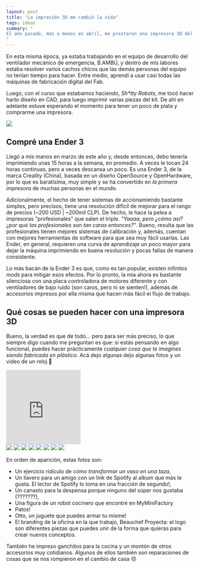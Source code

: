 ```yaml
---
layout: post
title: "La impresión 3D me cambió la vida"
tags: ideas
summary: "
El año pasado, más o menos en abril, me prestaron una impresora 3D del FabLab U de Chile (#LoMásGrande) para imprimir escudos faciles. Aproveché de hacer algunas cositas para la casa y hace unos meses me compré una: realmente me ha cambiado la vida y para bien!
"
---
```

En esta misma época, ya estaba trabajando en el equipo de desarrollo del ventilador mecánico de emergencia, B.AMBÚ, y dentro de mis labores estaba resolver varios cachos chicos que las demás personas del equipo no tenían tiempo para hacer. Entre medio, aprendí a usar casi todas las máquinas de fabricación digital del Fab.

Luego, con el curso que estabamos haciendo, *Sh\*tty Robots*, me tocó hacer harto diseño en CAD, para luego imprimir varias piezas del kit. De ahí en adelante estuve esperando el momento para tener un poco de plata y comprarme una impresora.

<div class="centered-img">
    <img src="{{ '/' | relative_url }}assets/img/ender3.png">
</div>

## Compré una Ender 3

Llegó a mis manos en marzo de este año y, desde entonces, debo tenerla imprimiendo unas 15 horas a la semana, en promedio. A veces le tocan 24 horas continuas, pero a veces descansa un poco. Es una Ender 3, de la marca Creality (China), basada en un diseño OpenSource y OpenHardware, por lo que es baratísima, muy simple y se ha convertido en *la primera impresora* de muchas personas en el mundo.

Adicionalmente, el hecho de tener sistemas de accionamiendo bastante simples, pero precisos, tiene una resolución difícil de mejorar para el rango de precios (~200 USD \| ~200mil CLP). De hecho, le hace la pelea a impresoras "profesionales" que salen el triple. *"Yaaaa, pero ¿cómo así? ¿por qué las profesionales son tan caras entonces?"*. Bueno, resulta que las profesionales tienen mejores sistemas de calibración y, además, cuentan con mejores herramientas de software para que sea muy fácil usarlas. Las Ender, en general, requieren una curva de aprendizaje un poco mayor para dejar la máquina imprimiendo en buena resolución y pocas fallas de manera consistente.

Lo más bacán de la Ender 3 es que, como es tan popular, existen infinitos *mods* para mitigar esos efectos. Por lo pronto, la mia ahora es bastante silenciosa con una placa controladora de motores diferente y con ventiladores de bajo ruido (son caros, pero ni se sienten!), además de accesorios impresos por ella misma que hacen más fácil el flujo de trabajo.

## Qué cosas se pueden hacer con una impresora 3D
Bueno, la verdad es que de todo... pero para ser más preciso, lo que siempre digo cuando me preguntan es que: si estás pensando en algo funcional, puedes hacer prácticamente *cualquier cosa que te imagines siendo fabricada en plástico*. Acá dejo algunas dejo algunas fotos y un video de un reloj :eyes:

<div class="centered-video" width="100%"><iframe width="200px" height="200px" src="https://www.youtube.com/embed/TjaDUlOCwOA" title="YouTube video player" frameborder="0" allow="accelerometer; autoplay; clipboard-write; encrypted-media; gyroscope; picture-in-picture" allowfullscreen></iframe>
</div>
<section class="gallery">
<img src="{{ '/' | relative_url }}assets/img/vaso2taza.png">
<img src="{{ '/' | relative_url }}assets/img/alive.png">
<img src="{{ '/' | relative_url }}assets/img/canasto.png">
<img src="{{ '/' | relative_url }}assets/img/chef.png">
<img src="{{ '/' | relative_url }}assets/img/ducks.png">
<img src="{{ '/' | relative_url }}assets/img/otto.png">
<img src="{{ '/' | relative_url }}assets/img/bp1.png">
<img src="{{ '/' | relative_url }}assets/img/bp2.png">
</section>

En orden de aparición, estas fotos son:
- Un ejercicio ridículo de *cómo transformar un vaso en una taza*,
- Un llavero para un amigo con un link de Spotify al album que más le gusta. El lector de Spotify lo toma en una fracción de segundo!,
- Un canasto para la despensa porque ninguno del súper nos gustaba (???????),
- Una figura de un robot cocinero que encontré en MyMiniFactory
- Patos!
- Otto, un juguete que puedes armar tu misme!
- El branding de la oficina en la que trabajo, Beauchef Proyecta: el logo son diferentes piezas que puedes unir de la forma que quieras para crear nuevos conceptos.

También he impreso ganchitos para la cocina y un montón de otros accesorios muy cotidianos. Algunos de ellos también son reparaciones de cosas que se nos rompieron en el cambio de casa :disappointed: